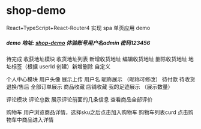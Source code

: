# shop-demo

React+TypeScript+React-Router4 实现 spa 单页应用 demo

##### demo 地址: [shop-demo](http://47.98.137.213/shop-demo/) 体验账号用户名admin 密码123456

待完成
收获地址模块
收货地址列表
新增收货地址
编辑收货地址
删除收货地址
地址标签（根据 userId 创建）新增删除 自定义

个人中心模块
用户头像 展示上传
用户名 昵称展示 （昵称可修改）
待付款 待收货 退换/售后 全部订单展示
商品收藏 店铺收藏 我的足迹展示 （展示数量）

评论模块
评论总数 展示评论前面的几条信息
查看商品全部评价


购物车
用户浏览商品详情，选择sku之后点击加入购物车
购物车列表curd
点击购物车中商品进入详情